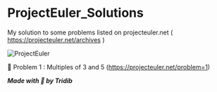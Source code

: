 # ProjectEuler_Solutions
My solution to some problems listed on projecteuler.net ( https://projecteuler.net/archives )

![ProjectEuler](https://projecteuler.net/themes/20191019/logo_default.png)

:dart: Problem 1 : Multiples of 3 and 5 (https://projecteuler.net/problem=1)


***Made with :blue_heart: by Tridib***
